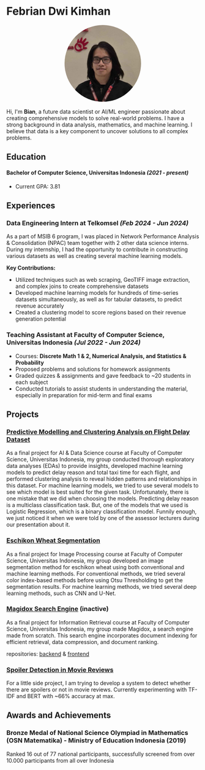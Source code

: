 # Febrian Dwi Kimhan

<div style="text-align: center;">
    <img src="images/headshot.jpg" alt="Profile Picture" style="width: 200px; height: 200px; border-radius: 50%; object-fit: cover;">
</div>

Hi, I'm **Bian**, a future data scientist or AI/ML engineer passionate about creating comprehensive models to solve real-world problems. I have a strong background in data analysis, mathematics, and machine learning. I believe that data is a key component to uncover solutions to all complex problems.

## Education
#### Bachelor of Computer Science, Universitas Indonesia *(2021 - present)*
- Current GPA: 3.81

## Experiences
### Data Engineering Intern at Telkomsel *(Feb 2024 - Jun 2024)*
As a part of MSIB 6 program, I was placed in Network Performance Analysis & Consolidation (NPAC) team together with 2 other data science interns. During my internship, I had the opportunity to contribute in constructing various datasets as well as creating several machine learning models.

**Key Contributions:**
- Utilized techniques such as web scraping, GeoTIFF image extraction, and complex joins to create comprehensive datasets
- Developed machine learning models for hundreds of time-series datasets simultaneously, as well as for tabular datasets, to predict revenue accurately
- Created a clustering model to score regions based on their revenue generation potential

### Teaching Assistant at Faculty of Computer Science, Universitas Indonesia *(Jul 2022 - Jun 2024)*
- Courses: **Discrete Math 1 & 2, Numerical Analysis, and Statistics & Probability**
- Proposed problems and solutions for homework assignments
- Graded quizzes & assignments and gave feedback to ~20 students in each subject
- Conducted tutorials to assist students in understanding the material, especially in preparation for mid-term and final exams

## Projects
### [Predictive Modelling and Clustering Analysis on Flight Delay Dataset](https://docs.google.com/presentation/d/1vx9ig2Q5tajqt38xUwrdUb2babydKOegN6yKC3Rxxxk/edit#slide=id.g264ada56e4b_1_860)
As a final project for AI & Data Science course at Faculty of Computer Science, Universitas Indonesia, my group conducted thorough exploratory data analyses (EDAs) to provide insights, developed machine learning models to predict delay reason and total taxi time for each flight, and performed clustering analysis to reveal hidden patterns and relationships in this dataset. For machine learning models, we tried to use several models to see which model is best suited for the given task. Unfortunately, there is one mistake that we did when choosing the models. Predicting delay reason is a multiclass classification task. But, one of the models that we used is Logistic Regression, which is a binary classification model. Funnily enough, we just noticed it when we were told by one of the assessor lecturers during our presentation about it.

### [Eschikon Wheat Segmentation](https://www.canva.com/design/DAF3hW2Rk0w/5unENP5oTMYhuT-9mwCrIw/edit)
As a final project for Image Processing course at Faculty of Computer Science, Universitas Indonesia, my group developed an image segmentation method for eschikon wheat using both conventional and machine learning methods. For conventional methods, we tried several color index-based methods before using Otsu Thresholding to get the segmentation results. For machine learning methods, we tried several deep learning methods, such as CNN and U-Net.

### [Magidox Search Engine](http://magidox.christophernw.com/) (inactive)
As a final project for Information Retrieval course at Faculty of Computer Science, Universitas Indonesia, my group made Magidox, a search engine made from scratch. This search engine incorporates document indexing for efficient retrieval, data compression, and document ranking.  

repositories: [backend](https://github.com/christophernw/magidox-be) & [frontend](https://github.com/christophernw/magidox-fe)

### [Spoiler Detection in Movie Reviews](https://colab.research.google.com/drive/1f4LGuW_rk4fs-1jvyRwyPtH6lsFoNdT6?usp=sharing)
For a little side project, I am trying to develop a system to detect whether there are spoilers or not in movie reviews. Currently experimenting with TF-IDF and BERT with ~66% accuracy at max.

## Awards and Achievements
### Bronze Medal of National Science Olympiad in Mathematics (OSN Matematika) - Ministry of Education Indonesia (2019)
Ranked 16 out of 77 national participants, successfully screened from over 10.000 participants from all over Indonesia
